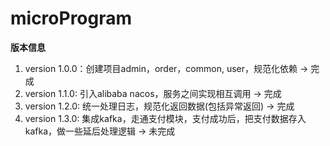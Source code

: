 # microProgram

**版本信息**

1. version 1.0.0：创建项目admin，order，common, user，规范化依赖 -> 完成
2. version 1.1.0: 引入alibaba nacos，服务之间实现相互调用 -> 完成
3. version 1.2.0: 统一处理日志，规范化返回数据(包括异常返回) -> 完成
4. version 1.3.0: 集成kafka，走通支付模块，支付成功后，把支付数据存入kafka，做一些延后处理逻辑 -> 未完成
